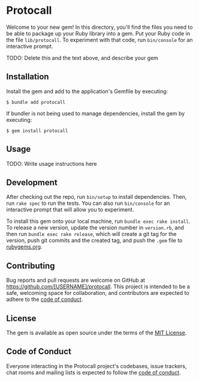 # Protocall

Welcome to your new gem! In this directory, you'll find the files you need to be able to package up your Ruby library into a gem. Put your Ruby code in the file `lib/protocall`. To experiment with that code, run `bin/console` for an interactive prompt.

TODO: Delete this and the text above, and describe your gem

## Installation

Install the gem and add to the application's Gemfile by executing:

    $ bundle add protocall

If bundler is not being used to manage dependencies, install the gem by executing:

    $ gem install protocall

## Usage

TODO: Write usage instructions here

## Development

After checking out the repo, run `bin/setup` to install dependencies. Then, run `rake spec` to run the tests. You can also run `bin/console` for an interactive prompt that will allow you to experiment.

To install this gem onto your local machine, run `bundle exec rake install`. To release a new version, update the version number in `version.rb`, and then run `bundle exec rake release`, which will create a git tag for the version, push git commits and the created tag, and push the `.gem` file to [rubygems.org](https://rubygems.org).

## Contributing

Bug reports and pull requests are welcome on GitHub at https://github.com/[USERNAME]/protocall. This project is intended to be a safe, welcoming space for collaboration, and contributors are expected to adhere to the [code of conduct](https://github.com/[USERNAME]/protocall/blob/master/CODE_OF_CONDUCT.md).

## License

The gem is available as open source under the terms of the [MIT License](https://opensource.org/licenses/MIT).

## Code of Conduct

Everyone interacting in the Protocall project's codebases, issue trackers, chat rooms and mailing lists is expected to follow the [code of conduct](https://github.com/[USERNAME]/protocall/blob/master/CODE_OF_CONDUCT.md).
